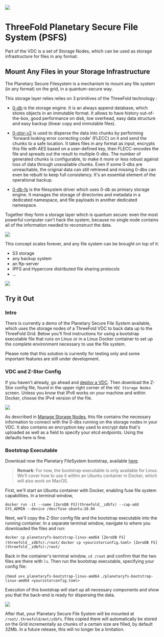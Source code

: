 ![](cloud__planet_fs.png  )

# ThreeFold Planetary Secure File System (PSFS)

Part of the VDC is a set of Storage Nodes, which can be used as storage infrastructure for files in any format. 

## Mount Any Files in your Storage Infrastructure

The Planetary Secure Filesystem is a mechanism to mount any file system (in any format) on the grid, in a quantum-secure way. 

This storage layer relies relies on 3 primitives of the ThreeFold technology : 

- [0-db](https://github.com/threefoldtech/0-db) is the storage engine.
It is an always append database, which stores objects in an immutable format. It allows to
have history out-of-the-box, good performance on disk, low overhead, easy data structure and easy backup (linear copy and immutable files).

- [0-stor-v2](https://github.com/threefoldtech/0-stor_v2) is used to disperse the data into chunks by performing 'forward looking error correcting code' (FLECC) on it and send the chunks to a safe location.
It takes files in any format as input, encrypts this file with AES based on a user-defined key, then FLECC-encodes the file and spreads out the result
to multiple 0-dbs. The number of generated chunks is configurable, to make it more or less robust against loss of data through unavailable chunks. Even if some 0-dbs are unreachable, the original data can still
retrieved and missing 0-dbs can even be rebuilt to keep full consistency. It's an essential element of the operational backup. 

- [0-db-fs](https://github.com/threefoldtech/0-db-fs) is the filesystem driver which uses 0-db as primary storage engine. It manages the storage of directories and metadata in a dedicated namespace, and file payloads in another dedicated namespace.

Together they form a storage layer which is quantum secure: even the most powerful computer can't hack the system, because no single node contains all of the information needed to reconstruct the data.

![](cloud__quantum_safe_storage.png  )

This concept scales forever, and any file system can be brought on top of it: 
- S3 storage 
- any backup system
- an ftp-server
- IPFS and Hypercore distributed file sharing protocols 
- ...

![](cloud__quantum_safe_storage_scale.png  )

## Try it Out

### Intro

There is currently a demo of the Planetary Secure File System available, which uses the storage nodes of a ThreeFold VDC to back data up to the ThreeFold Grid. Below you'll find instructions for using a bootstrap executable file that runs on Linux or in a Linux Docker container to set up the complete environment necessary to use the file system. 

Please note that this solution is currently for testing only and some important features are still under development.

### VDC and Z-Stor Config

If you haven't already, go ahead and [deploy a VDC](cloud__evdc_deploy.md). Then download the Z-Stor config file, found in the upper right corner of the `VDC Storage Nodes` screen. Unless you know that IPv6 works on your machine and within Docker, choose the IPv4 version of the file.

![](cloud__planetaryfs_zdbconfig.png  )

As described in [Manage Storage Nodes](cloud__evdc_storage.md), this file contains the necessary information to connect with the 0-dbs running on the storage nodes in your VDC. It also contains an encryption key used to encrypt data that's uploaded as well as a field to specify your etcd endpoints. Using the defaults here is fine.

### Bootstrap Executable

Download now the Planetary FileSystem bootstrap, available [here](https://github.com/threefoldtech/quantum-storage/releases/download/v0.0.1/planetaryfs-bootstrap-linux-amd64).


> __Remark__: 
For now, the bootstrap executable is only available for Linux. We'll cover how to use it within an Ubuntu container in Docker, which will also work on MacOS.

First, we'll start an Ubuntu container with Docker, enabling fuse file system capabilities. In a terminal window, 

`docker run -it --name [ZeroDB FS](threefold__zdbfs) --cap-add SYS_ADMIN --device /dev/fuse ubuntu:20.04`

Next, we'll copy the Z-Stor config file and the bootstrap executable into the running container. In a separate terminal window, navigate to where you downloaded the files and run:

`docker cp planetaryfs-bootstrap-linux-amd64 [ZeroDB FS](threefold__zdbfs):/root/`
`docker cp <yourzstorconfig.toml> [ZeroDB FS](threefold__zdbfs):/root/`

Back in the container's terminal window, `cd /root` and confirm that the two files are there with `ls`. Then run the bootstrap executable, specifying your config file:

`chmod u+x planetaryfs-bootstrap-linux-amd64`
`./planetaryfs-bootstrap-linux-amd64 <yourzstorconfig.toml>`

Execution of this bootstrap will start up all necessary components and show you that the back-end is ready for dispersing the data.

![](cloud__planetaryfs_bootstrap_ready.png  )

After that, your Planetary Secure File System will be mounted at `/root/.threefold/mnt/zdbfs`. Files copied there will automatically be stored on the Grid incrementally as chunks of a certain size are filled, by default 32Mb. In a future release, this will no longer be a limitation.
